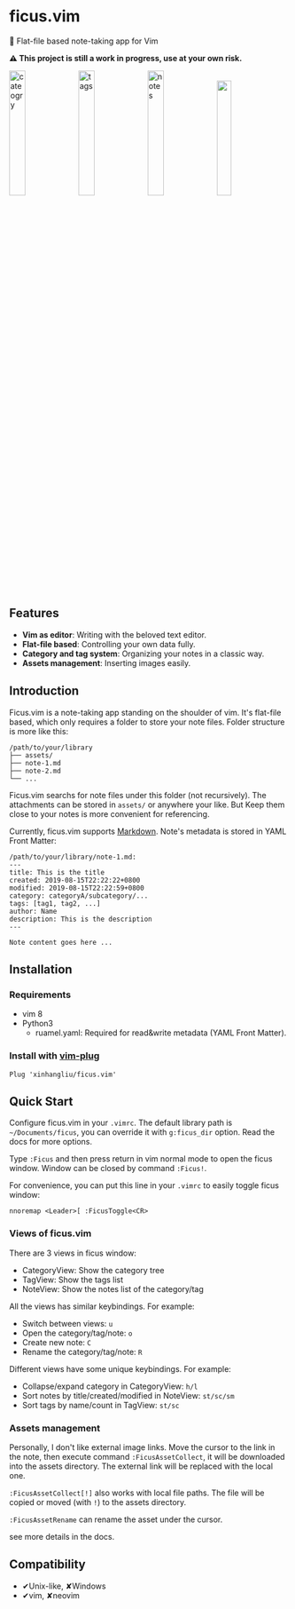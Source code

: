 # ficus.vim

🌳 Flat-file based note-taking app for Vim

**⚠️ This project is still a work in progress, use at your own risk.**

<img width="24%" alt="cateogry" src="https://user-images.githubusercontent.com/21138560/76740497-f1602c80-67a8-11ea-9310-7a1ad15fa8f5.png"> <img width="24%" alt="tags" src="https://user-images.githubusercontent.com/21138560/76740517-fcb35800-67a8-11ea-95e0-4e6d9bf60876.png"> <img width="24%" alt="notes" src="https://user-images.githubusercontent.com/21138560/76740506-f7560d80-67a8-11ea-88af-376f4e927d51.png"> <a href="https://asciinema.org/a/PPBgcFzqzGT7jj5uc2wwpANYv" target="_blank"><img width="23%" src="https://asciinema.org/a/PPBgcFzqzGT7jj5uc2wwpANYv.svg" /></a>

## Features

- **Vim as editor**: Writing with the beloved text editor.
- **Flat-file based**: Controlling your own data fully.
- **Category and tag system**: Organizing your notes in a classic way.
- **Assets management**: Inserting images easily.

## Introduction

Ficus.vim is a note-taking app standing on the shoulder of vim. It's
flat-file based, which only requires a folder to store your note files. Folder
structure is more like this:

```
/path/to/your/library
├── assets/
├── note-1.md
├── note-2.md
└── ...
```

Ficus.vim searchs for note files under this folder (not recursively). The
attachments can be stored in `assets/` or anywhere your like. But Keep them
close to your notes is more convenient for referencing.

Currently, ficus.vim supports [Markdown](https://en.wikipedia.org/wiki/Markdown).
Note's metadata is stored in YAML Front Matter:

```
/path/to/your/library/note-1.md:
---
title: This is the title
created: 2019-08-15T22:22:22+0800
modified: 2019-08-15T22:22:59+0800
category: categoryA/subcategory/...
tags: [tag1, tag2, ...]
author: Name
description: This is the description
---

Note content goes here ...
```

## Installation

### Requirements

- vim 8
- Python3
    - ruamel.yaml: Required for read&write metadata (YAML Front Matter).

### Install with [vim-plug](https://github.com/junegunn/vim-plug)

```vim
Plug 'xinhangliu/ficus.vim'
```

## Quick Start

Configure ficus.vim in your `.vimrc`. The default library path is
`~/Documents/ficus`, you can override it with `g:ficus_dir` option. Read the docs
for more options.

Type `:Ficus` and then press return in vim normal mode to open the ficus window.
Window can be closed by command `:Ficus!`.

For convenience, you can put this line in your `.vimrc` to easily toggle ficus
window:

```vim
nnoremap <Leader>[ :FicusToggle<CR>
```

### Views of ficus.vim

There are 3 views in ficus window:
  - CategoryView: Show the category tree
  - TagView: Show the tags list
  - NoteView: Show the notes list of the category/tag

All the views has similar keybindings. For example:
  - Switch between views: `u`
  - Open the category/tag/note: `o`
  - Create new note: `C`
  - Rename the category/tag/note: `R`

Different views have some unique keybindings. For example:
  - Collapse/expand category in CategoryView: `h/l`
  - Sort notes by title/created/modified in NoteView: `st/sc/sm`
  - Sort tags by name/count in TagView: `st/sc`

### Assets management

Personally, I don't like external image links. Move the cursor to the link in
the note, then execute command `:FicusAssetCollect`, it will be downloaded into
the assets directory. The external link will be replaced with the local one.

`:FicusAssetCollect[!]` also works with local file paths. The file will be
copied or moved (with `!`) to the assets directory.

`:FicusAssetRename` can rename the asset under the cursor.

see more details in the docs.

## Compatibility

* ✔Unix-like, ✘Windows
* ✔vim, ✘neovim
